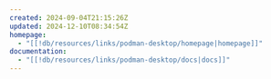 ```yaml
---
created: 2024-09-04T21:15:26Z
updated: 2024-12-10T08:34:54Z
homepage:
  - "[[!db/resources/links/podman-desktop/homepage|homepage]]"
documentation:
  - "[[!db/resources/links/podman-desktop/docs|docs]]"
---
```

